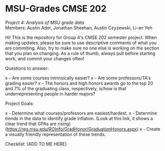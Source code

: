 # MSU-Grades CMSE 202
*Project 4: Analysis of MSU grade data*  
Members: Austin Ader, Jonathan Sheehan, Austin Czyzewski, Li-an Yeh 
 
Hi! This is the repository for Group 4's CMSE 202 semester project. When making updates, please be sure to use descriptive comments of what you are commiting. Also, try to make sure no one else is working on the section that you plan on changing. As a rule of thumb, always pull before starting work, and commit your changes often!

Questions to answer:

x - Are some courses intrinsically easier?
x - Are some professors/TA's grading easier?
x - The honors and high honors awards go to the top 20 and 7% of the graduating class, respectively, is/how is that underrepresenting people in harder majors?

Project Goals:

x - Determine what courses/professors are easiest/hardest.
x - Determine trends in the data to identify grade inflation. (Look at this link, it shows a clear trend that GPAs are rising)(https://reg.msu.edu/ROInfo/GradHonor/GraduationHonors.aspx)
x - Create a visually friendly representation of these trends.

Checklist:
(ADD TO ME HERE)
